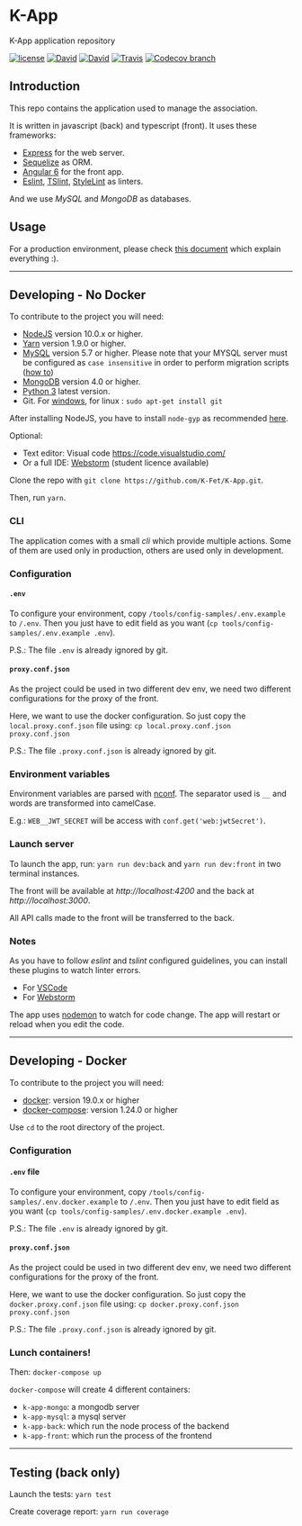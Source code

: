 # K-App
K-App application repository

[![license](https://img.shields.io/github/license/K-Fet/K-App.svg)](./LICENSE.md)
[![David](https://img.shields.io/david/K-Fet/K-App.svg)](https://david-dm.org/K-Fet/K-App)
[![David](https://img.shields.io/david/dev/K-Fet/K-App.svg)](https://david-dm.org/K-Fet/K-App)
[![Travis](https://img.shields.io/travis/K-Fet/K-App.svg)](https://travis-ci.org/K-Fet/K-App)
[![Codecov branch](https://img.shields.io/codecov/c/github/K-Fet/K-App.svg)](https://codecov.io/gh/K-Fet/K-App/)


## Introduction

This repo contains the application used to manage the association.

It is written in javascript (back) and typescript (front).
It uses these frameworks:
- [Express](https://expressjs.com) for the web server.
- [Sequelize](http://sequelizejs.com) as ORM.
- [Angular 6](https://angular.io/) for the front app.
- [Eslint](https://eslint.org/), [TSlint](https://palantir.github.io/tslint/), [StyleLint](https://stylelint.io/) as linters.

And we use *MySQL* and *MongoDB* as databases.

## Usage

For a production environment, please check [this document](./docs/Deployment.md) 
which explain everything :).


---

## Developing - No Docker

To contribute to the project you will need:
- [NodeJS](https://nodejs.org/en/) version 10.0.x or higher.
- [Yarn](https://yarnpkg.com) version 1.9.0 or higher.
- [MySQL](https://dev.mysql.com/downloads/mysql) version 5.7 or higher. Please note that your MYSQL server must be configured as `case insensitive` in order to perform migration scripts ([how to](https://dba.stackexchange.com/a/69330))
- [MongoDB](https://www.mongodb.com/download-center/community) version 4.0 or higher.
- [Python 3](https://www.python.org/download/releases/3.0/) latest version.
- Git. For [windows](https://git-scm.com/downloads), for linux : `sudo apt-get install git`

After installing NodeJS,
you have to install `node-gyp` as recommended 
[here](https://www.npmjs.com/package/node-gyp#installation).

Optional:
- Text editor: Visual code https://code.visualstudio.com/
- Or a full IDE: [Webstorm](https://www.jetbrains.com/webstorm/)
    (student licence available) 

Clone the repo with `git clone https://github.com/K-Fet/K-App.git`.

Then, run `yarn`.

### CLI

The application comes with a small _cli_ which provide multiple actions. 
Some of them are used only in production, others are used only in development.

### Configuration

#### `.env`
To configure your environment, copy `/tools/config-samples/.env.example` to `/.env`.
Then you just have to edit field as you want (`cp tools/config-samples/.env.example .env`).

P.S.: The file `.env` is already ignored by git.

#### `proxy.conf.json`

As the project could be used in two different dev env, we need two different configurations for the proxy of the front.

Here, we want to use the docker configuration. So just copy the `local.proxy.conf.json` file using: `cp local.proxy.conf.json proxy.conf.json`

P.S.: The file `.proxy.conf.json` is already ignored by git.


### Environment variables

Environment variables are parsed with [nconf](https://github.com/indexzero/nconf/).
The separator used is `__` and words are transformed into camelCase.

E.g.: `WEB__JWT_SECRET` will be access with `conf.get('web:jwtSecret')`.


### Launch server

To launch the app, run: `yarn run dev:back` and `yarn run dev:front` in two terminal instances.

The front will be available at _http://localhost:4200_ and the back at _http://localhost:3000_.

All API calls made to the front will be transferred to the back.

### Notes

As you have to follow *eslint* and *tslint* configured guidelines, 
you can install these plugins to watch linter errors.

* For [VSCode](https://marketplace.visualstudio.com/items?itemName=dbaeumer.vscode-eslint)
* For [Webstorm](http://plugins.jetbrains.com/plugin/7494)

The app uses [nodemon](https://nodemon.io/) to watch for code change.
The app will restart or reload when you edit the code.

---

## Developing - Docker

To contribute to the project you will need:
- [docker](https://docs.docker.com/install/): version 19.0.x or higher
- [docker-compose](https://docs.docker.com/compose/install/): version 1.24.0 or higher

Use `cd` to the root directory of the project.

### Configuration

#### `.env` file

To configure your environment, copy `/tools/config-samples/.env.docker.example` to `/.env`.
Then you just have to edit field as you want (`cp tools/config-samples/.env.docker.example .env`).

P.S.: The file `.env` is already ignored by git.

#### `proxy.conf.json`

As the project could be used in two different dev env, we need two different configurations for the proxy of the front.

Here, we want to use the docker configuration. So just copy the `docker.proxy.conf.json` file using: `cp docker.proxy.conf.json proxy.conf.json`

P.S.: The file `.proxy.conf.json` is already ignored by git.

### Lunch containers!

Then: `docker-compose up`

`docker-compose` will create 4 different containers:
- `k-app-mongo`: a mongodb server
- `k-app-mysql`: a mysql server
- `k-app-back`: which run the node process of the backend
- `k-app-front`: which run the process of the frontend 

---

## Testing (back only)

Launch the tests: `yarn test`

Create coverage report: `yarn run coverage`

